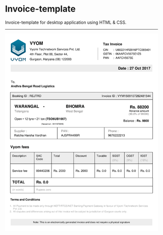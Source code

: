 # Invoice-template
Invoice-template for desktop application using HTML &amp; CSS.

-----------------------------------------------------------------------------
![](VYOM_screensort.png)
